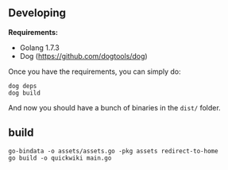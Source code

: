 ## Developing

**Requirements:**

* Golang 1.7.3
* Dog (https://github.com/dogtools/dog)

Once you have the requirements, you can simply do:

```
dog deps
dog build
```

And now you should have a bunch of binaries in the `dist/` folder.

## build

```
go-bindata -o assets/assets.go -pkg assets redirect-to-home
go build -o quickwiki main.go
```
